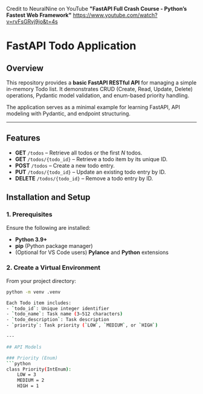 Credit to NeuralNine on YouTube
**"FastAPI Full Crash Course - Python’s Fastest Web Framework"**
https://www.youtube.com/watch?v=rvFsGRvj9jo&t=4s

# FastAPI Todo Application

## Overview
This repository provides a **basic FastAPI RESTful API** for managing a simple in-memory Todo list. It demonstrates CRUD (Create, Read, Update, Delete) operations, Pydantic model validation, and enum-based priority handling.

The application serves as a minimal example for learning FastAPI, API modeling with Pydantic, and endpoint structuring.

---


## Features
- **GET** `/todos` – Retrieve all todos or the first *N* todos.  
- **GET** `/todos/{todo_id}` – Retrieve a todo item by its unique ID.  
- **POST** `/todos` – Create a new todo entry.  
- **PUT** `/todos/{todo_id}` – Update an existing todo entry by ID.  
- **DELETE** `/todos/{todo_id}` – Remove a todo entry by ID.

## Installation and Setup

### 1. Prerequisites
Ensure the following are installed:
- **Python 3.9+**
- **pip** (Python package manager)
- (Optional for VS Code users) **Pylance** and **Python** extensions

### 2. Create a Virtual Environment
From your project directory:

```bash
python -m venv .venv

Each Todo item includes:
- `todo_id`: Unique integer identifier  
- `todo_name`: Task name (3–512 characters)  
- `todo_description`: Task description  
- `priority`: Task priority (`LOW`, `MEDIUM`, or `HIGH`)  

---

## API Models

### Priority (Enum)
```python
class Priority(IntEnum):
    LOW = 3
    MEDIUM = 2
    HIGH = 1

